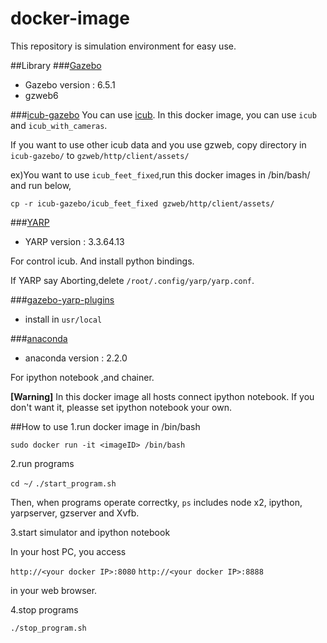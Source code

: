 # docker-image

This repository is simulation environment for easy use.

##Library
###[Gazebo](http://gazebosim.org/)
- Gazebo version : 6.5.1 
- gzweb6

###[icub-gazebo](https://github.com/robotology/icub-gazebo)
You can use [icub](http://icub.org/). In this docker image, you can use `icub` and `icub_with_cameras`.

If you want to use other icub data and you use gzweb, copy directory in `icub-gazebo/` to `gzweb/http/client/assets/`

ex)You want to use `icub_feet_fixed`,run this docker images in /bin/bash/ and run below,

`cp -r icub-gazebo/icub_feet_fixed gzweb/http/client/assets/`

###[YARP](http://yarp.it/)
- YARP version : 3.3.64.13

For control icub. And install python bindings. 


If YARP say Aborting,delete `/root/.config/yarp/yarp.conf`.

###[gazebo-yarp-plugins](https://github.com/robotology/gazebo-yarp-plugins)
- install in `usr/local`


###[anaconda](https://www.continuum.io/)
- anaconda version : 2.2.0

For ipython notebook ,and chainer.

<strong>[Warning]</strong>
In this docker image all hosts connect ipython notebook.
If you don't want it, pleasse set ipython notebook your own.

##How to use
1.run docker image in /bin/bash

`sudo docker run -it <imageID> /bin/bash`

2.run programs

`cd ~/`
`./start_program.sh`

Then, when programs operate correctky, `ps` includes node x2, ipython, yarpserver, gzserver and Xvfb.

3.start simulator and ipython notebook

In your host PC, you access 

`http://<your docker IP>:8080`
`http://<your docker IP>:8888`

in your web browser.

4.stop programs

`./stop_program.sh`